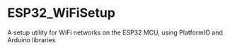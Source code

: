 # ESP32_WiFiSetup
 A setup utility for WiFi networks on the ESP32 MCU, using PlatformIO and Arduino libraries
<!--stackedit_data:
eyJoaXN0b3J5IjpbLTE1MTk5MTAzMzldfQ==
-->